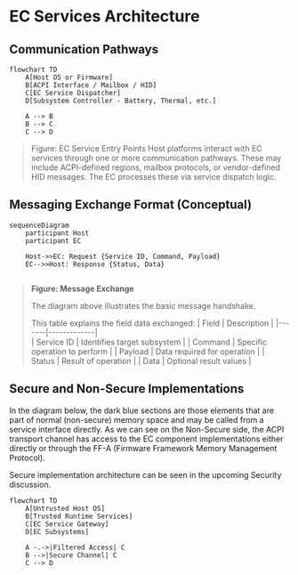 # EC Services Architecture


## Communication Pathways
```mermaid
flowchart TD
    A[Host OS or Firmware]
    B[ACPI Interface / Mailbox / HID]
    C[EC Service Dispatcher]
    D[Subsystem Controller - Battery, Thermal, etc.]

    A --> B
    B --> C
    C --> D
```
> Figure: EC Service Entry Points
> Host platforms interact with EC services through one or more communication pathways. These may include ACPI-defined regions, mailbox protocols, or vendor-defined HID messages. The EC processes these via service dispatch logic.

## Messaging Exchange Format (Conceptual) 
```mermaid
sequenceDiagram
    participant Host
    participant EC

    Host->>EC: Request {Service ID, Command, Payload}
    EC-->>Host: Response {Status, Data}
  
```
> __Figure: Message Exchange__
>
> The diagram above illustrates the basic message handshake.
>
> This table explains the field data exchanged:
> | Field | Description |
> |-------|-------------|   
> | Service ID | Identifies target subsystem |
> | Command | Specific operation to perform |
> | Payload | Data required for operation |
> | Status | Result of operation |
> | Data | Optional result values |


## Secure and Non-Secure Implementations
In the diagram below, the dark blue sections are those elements that are part of normal (non-secure) memory space and may be called from a service interface directly.  As we can see on the Non-Secure side, the ACPI transport channel has access to the EC component implementations either directly or through the FF-A (Firmware Framework Memory Management Protocol).

Secure implementation architecture can be seen in the upcoming Security discussion.

```mermaid
flowchart TD
    A[Untrusted Host OS]
    B[Trusted Runtime Services]
    C[EC Service Gateway]
    D[EC Subsystems]

    A -.->|Filtered Access| C
    B -->|Secure Channel| C
    C --> D
```
